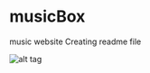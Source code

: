 # musicBox
music website
Creating readme file

![alt tag](https://raw.github.com/fescalona/musicBox/master/musicBox.jpeg)
